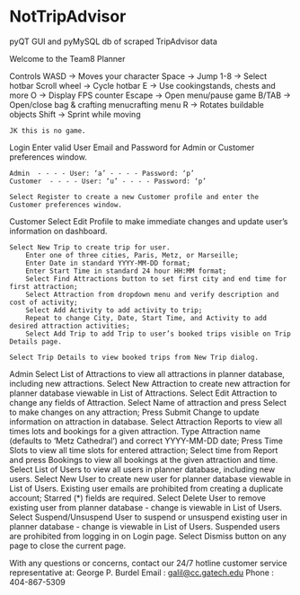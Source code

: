 # NotTripAdvisor
pyQT GUI and pyMySQL db of scraped TripAdvisor data

Welcome to the Team8 Planner

Controls
	WASD 		-> Moves your character
	Space 		-> Jump
	1-8 			-> Select hotbar
	Scroll wheel 		-> Cycle hotbar
	E			-> Use cookingstands, chests and more
	O 			-> Display FPS counter
	Escape 		-> Open menu/pause game
	B/TAB			-> Open/close bag & crafting menucrafting menu
	R			-> Rotates buildable objects
	Shift			-> Sprint while moving

	JK this is no game.


Login
	Enter valid User Email and Password for Admin or Customer preferences window.

	Admin  - - - - User: ‘a’ - - - - Password: ‘p’
	Customer  - - - - User: ‘u’ - - - - Password: ‘p’
	
	Select Register to create a new Customer profile and enter the Customer preferences window.

Customer
	Select Edit Profile to make immediate changes and update user’s information on dashboard.
	
	Select New Trip to create trip for user.
		Enter one of three cities, Paris, Metz, or Marseille;
		Enter Date in standard YYYY-MM-DD format;
		Enter Start Time in standard 24 hour HH:MM format;
		Select Find Attractions button to set first city and end time for first attraction;
		Select Attraction from dropdown menu and verify description and cost of activity;
		Select Add Activity to add activity to trip;
		Repeat to change City, Date, Start Time, and Activity to add desired attraction activities;
		Select Add Trip to add Trip to user’s booked trips visible on Trip Details page.

	Select Trip Details to view booked trips from New Trip dialog.

Admin
	Select List of Attractions to view all attractions in planner database, including new attractions.
	Select New Attraction to create new attraction for planner database viewable in List of Attractions.
	Select Edit Attraction to change any fields of Attraction.
		Select Name of attraction and press Select to make changes on any attraction;
		Press Submit Change to update information on attraction in database.
	Select Attraction Reports to view all times lots and bookings for a given attraction.
		Type Attraction name (defaults to ‘Metz Cathedral’) and correct YYYY-MM-DD date;
		Press Time Slots to view all time slots for entered attraction;
		Select time from Report and press Bookings to view all bookings at the given attraction and time.
	Select List of Users to view all users in planner database, including new users.
	Select New User to create new user for planner database viewable in List of Users.
		Existing user emails are prohibited from creating a duplicate account;
		Starred (*) fields are required.
	Select Delete User to remove existing user from planner database - change is viewable in List of Users.
	Select Suspend/Unsuspend User to suspend or unsuspend existing user in planner database - change is viewable in List of Users.
		Suspended users are prohibited from logging in on Login page.
	Select Dismiss button on any page to close the current page.


With any questions or concerns, contact our 24/7 hotline customer service representative at:
	George P. Burdel
		Email : galil@cc.gatech.edu
		Phone : 404-867-5309


	

	



	
